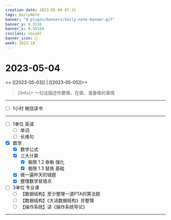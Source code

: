 ```yaml
---
creation date: 2023-05-04 07:31
tags: DailyNote
banner: "0.plugin/banners/daily-note-banner.gif"
banner_y: 0.5536
banner_x: 0.50168
cssclass: noyaml
banner_icon: 💌
week: 2023-18
---
```


# 2023-05-04

<< [[2023-05-03]] | [[2023-05-05]]>>


> [!info]+ 一句话描述你要做、在做、准备做的事情
> 

---

- [ ] 1小时 微信读书

---

- [ ] 1单位 英语
	- [ ] 单词
	- [ ] 长难句
- [x] 数学
	- [x] 数学公式
	- [x] 三大计算
		- [x] 极限 1.2 泰勒 强化
		- [x] 极限 1.3 替换 基础
	- [x] 做一遍昨天的错题
	- [x] 整理数学易错点
- [ ] 3单位 专业课
	- [ ] 【数据结构】至少整理一道PTA的算法题
	- [ ] 【数据结构】《大话数据结构》并整理
	- [ ] 【操作系统】读《操作系统导论》

---


